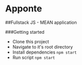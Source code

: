 # **Apponte**

##Fullstack JS - MEAN application

###Getting started

- Clone this project
- Navigate to it's root directory
- Install dependencies `npm start` 
- Run script `npm start`